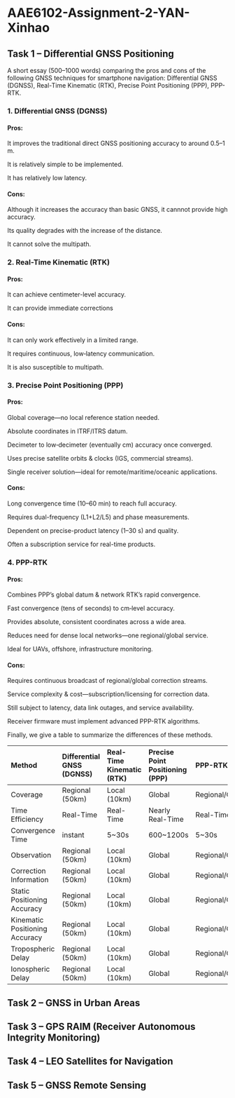 # AAE6102-Assignment-2-YAN-Xinhao

## Task 1 – Differential GNSS Positioning

A short essay (500–1000 words) comparing the pros and cons of the following GNSS techniques for smartphone navigation: 
Differential GNSS (DGNSS), 
Real-Time Kinematic (RTK), 
Precise Point Positioning (PPP), 
PPP-RTK.

### 1. Differential GNSS (DGNSS)

#### Pros:

It improves the traditional direct GNSS positioning accuracy to around 0.5–1 m.

It is relatively simple to be implemented.

It has relatively low latency.

#### Cons:

Although it increases the accuracy than basic GNSS, it cannnot provide high accuracy.

Its quality degrades with the increase of the distance.

It cannot solve the multipath.

### 2. Real-Time Kinematic (RTK)

#### Pros:

It can achieve centimeter-level accuracy.

It can provide immediate corrections

#### Cons:

It can only work effectively in a limited range.

It requires continuous, low‐latency communication.

It is also susceptible to multipath.

### 3. Precise Point Positioning (PPP)

#### Pros:

Global coverage—no local reference station needed.

Absolute coordinates in ITRF/ITRS datum.

Decimeter to low‐decimeter (eventually cm) accuracy once converged.

Uses precise satellite orbits & clocks (IGS, commercial streams).

Single receiver solution—ideal for remote/maritime/oceanic applications.

#### Cons:

Long convergence time (10–60 min) to reach full accuracy.

Requires dual-frequency (L1+L2/L5) and phase measurements.

Dependent on precise-product latency (1–30 s) and quality.

Often a subscription service for real-time products.

### 4. PPP-RTK

#### Pros:

Combines PPP’s global datum & network RTK’s rapid convergence.

Fast convergence (tens of seconds) to cm‐level accuracy.

Provides absolute, consistent coordinates across a wide area.

Reduces need for dense local networks—one regional/global service.

Ideal for UAVs, offshore, infrastructure monitoring.

#### Cons:

Requires continuous broadcast of regional/global correction streams.

Service complexity & cost—subscription/licensing for correction data.

Still subject to latency, data link outages, and service availability.

Receiver firmware must implement advanced PPP-RTK algorithms.

Finally, we give a table to summarize the differences of these methods.

| Method | Differential GNSS (DGNSS) | Real-Time Kinematic (RTK) | Precise Point Positioning (PPP) | PPP-RTK |
| :--- | :--- | :--- | :--- | :--- |
| Coverage | Regional (50km) | Local (10km) | Global | Regional/Global |
| Time Efficiency | Real-Time | Real-Time | Nearly Real-Time | Real-Time |
| Convergence Time | instant | 5~30s | 600~1200s | 5~30s |
| Observation | Regional (50km) | Local (10km) | Global | Regional/Global |
| Correction Information | Regional (50km) | Local (10km) | Global | Regional/Global |
| Static Positioning Accuracy | Regional (50km) | Local (10km) | Global | Regional/Global |
| Kinematic Positioning Accuracy | Regional (50km) | Local (10km) | Global | Regional/Global |
| Tropospheric Delay | Regional (50km) | Local (10km) | Global | Regional/Global |
| Ionospheric Delay | Regional (50km) | Local (10km) | Global | Regional/Global |

## Task 2 – GNSS in Urban Areas




## Task 3 – GPS RAIM (Receiver Autonomous Integrity Monitoring)




## Task 4 – LEO Satellites for Navigation



## Task 5 – GNSS Remote Sensing


